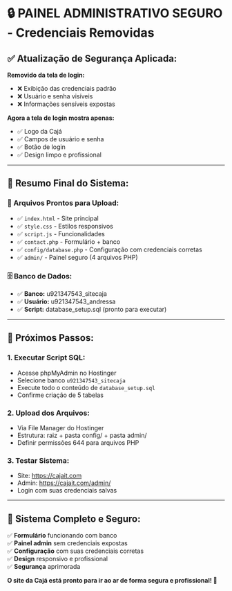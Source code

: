 # 🔒 PAINEL ADMINISTRATIVO SEGURO - Credenciais Removidas

## ✅ **Atualização de Segurança Aplicada:**

**Removido da tela de login:**
- ❌ Exibição das credenciais padrão
- ❌ Usuário e senha visíveis
- ❌ Informações sensíveis expostas

**Agora a tela de login mostra apenas:**
- ✅ Logo da Cajá
- ✅ Campos de usuário e senha
- ✅ Botão de login
- ✅ Design limpo e profissional

---

## 🎯 **Resumo Final do Sistema:**

### **📁 Arquivos Prontos para Upload:**
- ✅ `index.html` - Site principal
- ✅ `style.css` - Estilos responsivos
- ✅ `script.js` - Funcionalidades
- ✅ `contact.php` - Formulário + banco
- ✅ `config/database.php` - Configuração com credenciais corretas
- ✅ `admin/` - Painel seguro (4 arquivos PHP)

### **🗄️ Banco de Dados:**
- ✅ **Banco:** u921347543_sitecaja
- ✅ **Usuário:** u921347543_andressa
- ✅ **Script:** database_setup.sql (pronto para executar)

---

## 🚀 **Próximos Passos:**

### **1. Executar Script SQL:**
- Acesse phpMyAdmin no Hostinger
- Selecione banco `u921347543_sitecaja`
- Execute todo o conteúdo de `database_setup.sql`
- Confirme criação de 5 tabelas

### **2. Upload dos Arquivos:**
- Via File Manager do Hostinger
- Estrutura: raiz + pasta config/ + pasta admin/
- Definir permissões 644 para arquivos PHP

### **3. Testar Sistema:**
- Site: https://cajait.com
- Admin: https://cajait.com/admin/
- Login com suas credenciais salvas

---

## 🎉 **Sistema Completo e Seguro:**

✅ **Formulário** funcionando com banco  
✅ **Painel admin** sem credenciais expostas  
✅ **Configuração** com suas credenciais corretas  
✅ **Design** responsivo e profissional  
✅ **Segurança** aprimorada  

**O site da Cajá está pronto para ir ao ar de forma segura e profissional! 🚀**